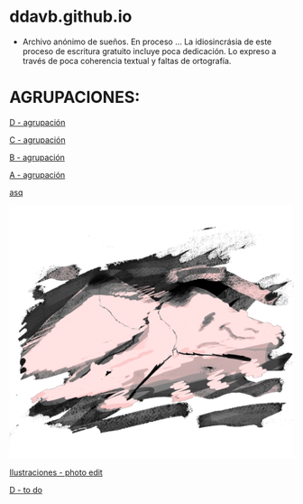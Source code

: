 # ddavb.github.io

- Archivo anónimo de sueños.
En proceso ...
La idiosincrásia de este proceso de escritura gratuito incluye poca dedicación.
Lo expreso a través de poca coherencia textual y faltas de ortografía.


# AGRUPACIONES:

[D - agrupación](./historias/User1/Archivo_sueños_User1-D.md)

[C - agrupación](./historias/User1/Archivo_sueños_User1-C.md)

[B - agrupación](./historias/User1/Archivo_sueños_User1-B.md)

[A - agrupación](./historias/User1/As_U1-A/_Agrupación_As_U1-A.md)


[asq](./historia/Archivo_asq.md)

![melt my brain](https://raw.githubusercontent.com/ddavb/ddavb.github.io/master/_images/7AA.png)


[Ilustraciones - photo edit](./ilustraciones.md)

[D - to do](./historias/User1/Archivo_sueños_User1-D-to-do.md)